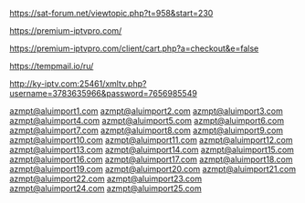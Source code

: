 https://sat-forum.net/viewtopic.php?t=958&start=230

https://premium-iptvpro.com/

https://premium-iptvpro.com/client/cart.php?a=checkout&e=false

https://tempmail.io/ru/

http://ky-iptv.com:25461/xmltv.php?username=3783635966&password=7656985549

azmpt@aluimport1.com
azmpt@aluimport2.com
azmpt@aluimport3.com
azmpt@aluimport4.com
azmpt@aluimport5.com
azmpt@aluimport6.com
azmpt@aluimport7.com
azmpt@aluimport8.com
azmpt@aluimport9.com
azmpt@aluimport10.com
azmpt@aluimport11.com
azmpt@aluimport12.com
azmpt@aluimport13.com
azmpt@aluimport14.com
azmpt@aluimport15.com
azmpt@aluimport16.com
azmpt@aluimport17.com
azmpt@aluimport18.com
azmpt@aluimport19.com
azmpt@aluimport20.com
azmpt@aluimport21.com
azmpt@aluimport22.com
azmpt@aluimport23.com
azmpt@aluimport24.com
azmpt@aluimport25.com
